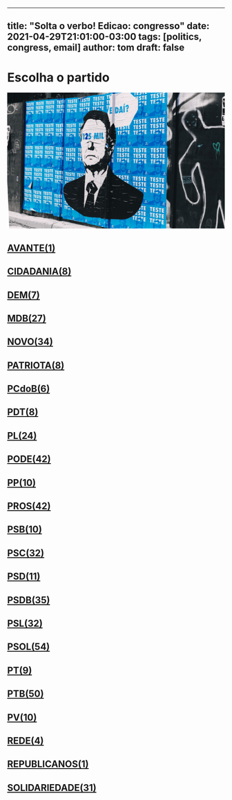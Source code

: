 
---
title: "Solta o verbo! Edicao: congresso"
date: 2021-04-29T21:01:00-03:00
tags: [politics, congress, email]
author: tom
draft: false
---
<h1>Escolha o partido</h1>
<img src="/images/bolsonegligencia.jpeg" />
<h2><a href="mailto:dep.andrejanones@camara.leg.br,"> AVANTE(1) </a></h2><h2><a href="mailto:dep.luistibe@camara.leg.br,dep.ledasadala@camara.leg.br,dep.tito@camara.leg.br,dep.pastorsargentoisidorio@camara.leg.br,dep.chiquinhobrazao@camara.leg.br,dep.sebastiaooliveira@camara.leg.br,dep.greyceelias@camara.leg.br,dep.danielcoelho@camara.leg.br,"> CIDADANIA(8) </a></h2><h2><a href="mailto:dep.arnaldojardim@camara.leg.br,dep.alexmanente@camara.leg.br,dep.carmenzanotto@camara.leg.br,dep.rubensbueno@camara.leg.br,dep.paulabelmonte@camara.leg.br,dep.davitoria@camara.leg.br,dep.davidsoares@camara.leg.br,"> DEM(7) </a></h2><h2><a href="mailto:dep.anibalgomes@camara.leg.br,dep.olivalmarques@camara.leg.br,dep.normaayub@camara.leg.br,dep.arthuroliveiramaia@camara.leg.br,dep.marcossoares@camara.leg.br,dep.dr.zachariascalil@camara.leg.br,dep.leurlomantojunior@camara.leg.br,dep.fernandocoelhofilho@camara.leg.br,dep.efraimfilho@camara.leg.br,dep.kimkataguiri@camara.leg.br,dep.elicorreafilho@camara.leg.br,dep.juscelinofilho@camara.leg.br,dep.josemarioschreiner@camara.leg.br,dep.elmarnascimento@camara.leg.br,dep.igorkannario@camara.leg.br,dep.carloshenriquegaguim@camara.leg.br,dep.helioleite@camara.leg.br,dep.geninhozuliani@camara.leg.br,dep.bilacpinto@camara.leg.br,dep.luismiranda@camara.leg.br,dep.alanrick@camara.leg.br,dep.pedrolupion@camara.leg.br,dep.sostenescavalcante@camara.leg.br,dep.professoradorinhaseabrarezende@camara.leg.br,dep.pauloazi@camara.leg.br,dep.alexandreleite@camara.leg.br,dep.joaomarcelosouza@camara.leg.br,"> MDB(27) </a></h2><h2><a href="mailto:dep.leonardopicciani@camara.leg.br,dep.raulhenry@camara.leg.br,dep.fabioreis@camara.leg.br,dep.juarezcosta@camara.leg.br,dep.josepriante@camara.leg.br,dep.rogeriopeninhamendonca@camara.leg.br,dep.flavianomelo@camara.leg.br,dep.isnaldobulhoesjr@camara.leg.br,dep.celsomaldaner@camara.leg.br,dep.hildorocha@camara.leg.br,dep.carloschiodini@camara.leg.br,dep.hermesparcianello@camara.leg.br,dep.alceumoreira@camara.leg.br,dep.herculanopassos@camara.leg.br,dep.herciliocoelhodiniz@camara.leg.br,dep.gutembergreis@camara.leg.br,dep.jessicasales@camara.leg.br,dep.giovanifeltes@camara.leg.br,dep.fabioramalho@camara.leg.br,dep.sergiosouza@camara.leg.br,dep.mosesrodrigues@camara.leg.br,dep.maurolopes@camara.leg.br,dep.walteralves@camara.leg.br,dep.valtenirpereira@camara.leg.br,dep.dulcemiranda@camara.leg.br,dep.danieladowaguinho@camara.leg.br,dep.newtoncardosojr@camara.leg.br,dep.elcionebarbalho@camara.leg.br,dep.baleiarossi@camara.leg.br,dep.marciobiolchi@camara.leg.br,dep.osmarterra@camara.leg.br,dep.luciomosquini@camara.leg.br,dep.marcosaureliosampaio@camara.leg.br,dep.pauloganime@camara.leg.br,"> NOVO(34) </a></h2><h2><a href="mailto:dep.gilsonmarques@camara.leg.br,dep.viniciuspoit@camara.leg.br,dep.lucasgonzalez@camara.leg.br,dep.adrianaventura@camara.leg.br,dep.marcelvanhattem@camara.leg.br,dep.alexisfonteyne@camara.leg.br,dep.tiagomitraud@camara.leg.br,dep.roman@camara.leg.br,"> PATRIOTA(8) </a></h2><h2><a href="mailto:dep.dr.frederico@camara.leg.br,dep.fredcosta@camara.leg.br,dep.pastoreurico@camara.leg.br,dep.alcidesrodrigues@camara.leg.br,dep.marrecafilho@camara.leg.br,dep.rubenspereirajunior@camara.leg.br,"> PCdoB(6) </a></h2><h2><a href="mailto:dep.orlandosilva@camara.leg.br,dep.perpetuaalmeida@camara.leg.br,dep.aliceportugal@camara.leg.br,dep.danielalmeida@camara.leg.br,dep.renildocalheiros@camara.leg.br,dep.professoramarcivania@camara.leg.br,dep.jandirafeghali@camara.leg.br,dep.roberiomonteiro@camara.leg.br,"> PDT(8) </a></h2><h2><a href="mailto:dep.silviacristina@camara.leg.br,dep.pauloramos@camara.leg.br,dep.pompeodemattos@camara.leg.br,dep.flavionogueira@camara.leg.br,dep.marlonsantos@camara.leg.br,dep.eduardobismarck@camara.leg.br,dep.marioheringer@camara.leg.br,dep.jesussergio@camara.leg.br,dep.tuliogadelha@camara.leg.br,dep.flaviamorais@camara.leg.br,dep.gustavofruet@camara.leg.br,dep.fabiohenrique@camara.leg.br,dep.leonidascristino@camara.leg.br,dep.subtenentegonzaga@camara.leg.br,dep.felixmendoncajunior@camara.leg.br,dep.idilvanalencar@camara.leg.br,dep.wolneyqueiroz@camara.leg.br,dep.chicodangelo@camara.leg.br,dep.damiaofeliciano@camara.leg.br,dep.andrefigueiredo@camara.leg.br,dep.dagobertonogueira@camara.leg.br,dep.afonsomotta@camara.leg.br,dep.alexsantana@camara.leg.br,dep.luizantoniocorrea@camara.leg.br,"> PL(24) </a></h2><h2><a href="mailto:dep.lincolnportela@camara.leg.br,dep.laertebessa@camara.leg.br,dep.boscocosta@camara.leg.br,dep.juniormano@camara.leg.br,dep.juniorlourenco@camara.leg.br,dep.josimarmaranhaozinho@camara.leg.br,dep.joaomaia@camara.leg.br,dep.luizcarlosmotta@camara.leg.br,dep.joaocarlosbacelar@camara.leg.br,dep.capitaoaugusto@camara.leg.br,dep.capitaofabioabreu@camara.leg.br,dep.giovanicherini@camara.leg.br,dep.giacobo@camara.leg.br,dep.gelsonazevedo@camara.leg.br,dep.fernandorodolfo@camara.leg.br,dep.joserocha@camara.leg.br,dep.luiznishimori@camara.leg.br,dep.marinasantos@camara.leg.br,dep.marceloramos@camara.leg.br,dep.wellingtonroberto@camara.leg.br,dep.viniciusgurgel@camara.leg.br,dep.vicentinhojunior@camara.leg.br,dep.valdevannoventa@camara.leg.br,dep.tiririca@camara.leg.br,dep.aeltonfreitas@camara.leg.br,dep.sorayasantos@camara.leg.br,dep.magdamofatto@camara.leg.br,dep.sergiotoledo@camara.leg.br,dep.policialkatiasastre@camara.leg.br,dep.altineucortes@camara.leg.br,dep.paulofreirecosta@camara.leg.br,dep.pr.marcofeliciano@camara.leg.br,dep.pastorgil@camara.leg.br,dep.miguellombardi@camara.leg.br,dep.marcioalvino@camara.leg.br,dep.raimundocosta@camara.leg.br,dep.christianedesouzayared@camara.leg.br,dep.abiliosantana@camara.leg.br,dep.ediolopes@camara.leg.br,dep.dr.jaziel@camara.leg.br,dep.cristianovale@camara.leg.br,dep.renataabreu@camara.leg.br,"> PODE(42) </a></h2><h2><a href="mailto:dep.bacelar@camara.leg.br,dep.josenelto@camara.leg.br,dep.josemedeiros@camara.leg.br,dep.robertodelucena@camara.leg.br,dep.diegogarcia@camara.leg.br,dep.ricardoteobaldo@camara.leg.br,dep.igortimo@camara.leg.br,dep.leomoraes@camara.leg.br,dep.josivaldojp@camara.leg.br,dep.atilalins@camara.leg.br,"> PP(10) </a></h2><h2><a href="mailto:dep.marionegromontejr@camara.leg.br,dep.laerciooliveira@camara.leg.br,dep.pinheirinho@camara.leg.br,dep.celinaleao@camara.leg.br,dep.marceloaro@camara.leg.br,dep.ricardoizar@camara.leg.br,dep.jaquelinecassol@camara.leg.br,dep.aguinaldoribeiro@camara.leg.br,dep.guilhermederrite@camara.leg.br,dep.guilhermemussi@camara.leg.br,dep.eduardodafonte@camara.leg.br,dep.dr.luizantonioteixeirajr@camara.leg.br,dep.juliolopes@camara.leg.br,dep.andreabdon@camara.leg.br,dep.iracemaportella@camara.leg.br,dep.atilalira@camara.leg.br,dep.betorosado@camara.leg.br,dep.adrianodobaldy@camara.leg.br,dep.jeronimogoergen@camara.leg.br,dep.dimasfabiano@camara.leg.br,dep.hirangoncalves@camara.leg.br,dep.claudiocajado@camara.leg.br,dep.ricardobarros@camara.leg.br,dep.angelaamin@camara.leg.br,dep.evairvieirademelo@camara.leg.br,dep.christinoaureo@camara.leg.br,dep.margaretecoelho@camara.leg.br,dep.pedrowestphalen@camara.leg.br,dep.ronaldocarletto@camara.leg.br,dep.nerigeller@camara.leg.br,dep.faustopinato@camara.leg.br,dep.osmarserraglio@camara.leg.br,dep.andrefufuca@camara.leg.br,dep.ajalbuquerque@camara.leg.br,dep.professoralcides@camara.leg.br,dep.arthurlira@camara.leg.br,dep.fernandomonteiro@camara.leg.br,dep.francocartafina@camara.leg.br,dep.cacaleao@camara.leg.br,dep.afonsohamm@camara.leg.br,dep.covattifilho@camara.leg.br,dep.clarissagarotinho@camara.leg.br,"> PROS(42) </a></h2><h2><a href="mailto:dep.erosbiondini@camara.leg.br,dep.vaidonoliveira@camara.leg.br,dep.acaciofavacho@camara.leg.br,dep.carladickson@camara.leg.br,dep.capitaowagner@camara.leg.br,dep.toninhowandscheer@camara.leg.br,dep.welitonprado@camara.leg.br,dep.gastaovieira@camara.leg.br,dep.ulduricojunior@camara.leg.br,dep.camilocapiberibe@camara.leg.br,"> PSB(10) </a></h2><h2><a href="mailto:dep.tadeualencar@camara.leg.br,dep.tedconti@camara.leg.br,dep.alessandromolon@camara.leg.br,dep.tabataamaral@camara.leg.br,dep.jeffersoncampos@camara.leg.br,dep.mauronazif@camara.leg.br,dep.rodrigoagostinho@camara.leg.br,dep.juliodelgado@camara.leg.br,dep.marcelofreixo@camara.leg.br,dep.rodrigocoelho@camara.leg.br,dep.lucianoducci@camara.leg.br,dep.felipecarreras@camara.leg.br,dep.feliperigoni@camara.leg.br,dep.rosanavalle@camara.leg.br,dep.eliasvaz@camara.leg.br,dep.ricardosilva@camara.leg.br,dep.lizianebayer@camara.leg.br,dep.lidicedamata@camara.leg.br,dep.miltoncoelho@camara.leg.br,dep.alielmachado@camara.leg.br,dep.emidinhomadeira@camara.leg.br,dep.danilocabral@camara.leg.br,dep.vilsondafetaemg@camara.leg.br,dep.gervasiomaia@camara.leg.br,dep.biradopindare@camara.leg.br,dep.rafaelmotta@camara.leg.br,dep.denisbezerra@camara.leg.br,dep.heitorschuch@camara.leg.br,dep.marcelonilo@camara.leg.br,dep.gonzagapatriota@camara.leg.br,dep.cassioandrade@camara.leg.br,dep.euclydespettersen@camara.leg.br,"> PSC(32) </a></h2><h2><a href="mailto:dep.ricardodakarol@camara.leg.br,dep.osiresdamaso@camara.leg.br,dep.lauriete@camara.leg.br,dep.pedrodalua@camara.leg.br,dep.pauloeduardomartins@camara.leg.br,dep.glaustindafokus@camara.leg.br,dep.aluisiomendes@camara.leg.br,dep.andreferreira@camara.leg.br,dep.otonidepaula@camara.leg.br,dep.gilbertonascimento@camara.leg.br,dep.neucimarfraga@camara.leg.br,"> PSD(11) </a></h2><h2><a href="mailto:dep.ricardoguidi@camara.leg.br,dep.misaelvarella@camara.leg.br,dep.sargentofahur@camara.leg.br,dep.edilaziojunior@camara.leg.br,dep.juniorferrari@camara.leg.br,dep.sergiobrito@camara.leg.br,dep.diegoandrade@camara.leg.br,dep.hugoleal@camara.leg.br,dep.juliocesar@camara.leg.br,dep.expeditonetto@camara.leg.br,dep.fabiomitidieri@camara.leg.br,dep.fabiotrad@camara.leg.br,dep.charlesfernandes@camara.leg.br,dep.cezinhademadureira@camara.leg.br,dep.pedroaugustopalareti@camara.leg.br,dep.franciscojr@camara.leg.br,dep.paulovicentecaleffi@camara.leg.br,dep.marcobertaiolli@camara.leg.br,dep.paulomagalhaes@camara.leg.br,dep.sidneyleite@camara.leg.br,dep.haroldocathedral@camara.leg.br,dep.vermelho@camara.leg.br,dep.darcidematos@camara.leg.br,dep.reinholdstephanesjunior@camara.leg.br,dep.antoniobrito@camara.leg.br,dep.domingosneto@camara.leg.br,dep.marxbeltrao@camara.leg.br,dep.ottoalencarfilho@camara.leg.br,dep.joaquimpassarinho@camara.leg.br,dep.delegadoedermauro@camara.leg.br,dep.andredepaula@camara.leg.br,dep.jonesmoura@camara.leg.br,dep.stefanoaguiar@camara.leg.br,dep.josenunes@camara.leg.br,dep.mararocha@camara.leg.br,"> PSDB(35) </a></h2><h2><a href="mailto:dep.rosemodesto@camara.leg.br,dep.rossoni@camara.leg.br,dep.ruycarneiro@camara.leg.br,dep.samuelmoreira@camara.leg.br,dep.terezanelma@camara.leg.br,dep.carlossampaio@camara.leg.br,dep.danieltrzeciak@camara.leg.br,dep.pedrovilela@camara.leg.br,dep.pedrocunhalima@camara.leg.br,dep.vitorlippi@camara.leg.br,dep.celiosilveira@camara.leg.br,dep.geovaniadesa@camara.leg.br,dep.daniloforte@camara.leg.br,dep.alexandrefrota@camara.leg.br,dep.vanderleimacris@camara.leg.br,dep.pauloabiackel@camara.leg.br,dep.adolfoviana@camara.leg.br,dep.betopereira@camara.leg.br,dep.domingossavio@camara.leg.br,dep.marianacarvalho@camara.leg.br,dep.eduardocury@camara.leg.br,dep.lucasredecker@camara.leg.br,dep.biacavassa@camara.leg.br,dep.aecioneves@camara.leg.br,dep.sheridan@camara.leg.br,dep.ednahenrique@camara.leg.br,dep.nilsonpinto@camara.leg.br,dep.brunafurlan@camara.leg.br,dep.otavioleite@camara.leg.br,dep.rodrigodecastro@camara.leg.br,dep.eduardobarbosa@camara.leg.br,dep.delegadowaldir@camara.leg.br,"> PSL(32) </a></h2><h2><a href="mailto:dep.nicoletti@camara.leg.br,dep.professoradayanepimentel@camara.leg.br,dep.professorjoziel@camara.leg.br,dep.alinesleutjes@camara.leg.br,dep.nereucrispim@camara.leg.br,dep.nelsonbarbudo@camara.leg.br,dep.danielsilveira@camara.leg.br,dep.delegadoantoniofurtado@camara.leg.br,dep.coronelchrisostomo@camara.leg.br,dep.delegadomarcelofreitas@camara.leg.br,dep.eduardobolsonaro@camara.leg.br,dep.joicehasselmann@camara.leg.br,dep.coronelarmando@camara.leg.br,dep.carlazambelli@camara.leg.br,dep.carlosjordy@camara.leg.br,dep.heliolopes@camara.leg.br,dep.heitorfreire@camara.leg.br,dep.carolinedetoni@camara.leg.br,dep.gurgel@camara.leg.br,dep.guigapeixoto@camara.leg.br,dep.generalpeternelli@camara.leg.br,dep.generalgirao@camara.leg.br,dep.vitorhugo@camara.leg.br,dep.celsosabino@camara.leg.br,dep.filipebarros@camara.leg.br,dep.charllesevangelista@camara.leg.br,dep.felipefrancischini@camara.leg.br,dep.feliciolaterca@camara.leg.br,dep.fabioschiochet@camara.leg.br,dep.christonietto@camara.leg.br,dep.abouanni@camara.leg.br,dep.bozzella@camara.leg.br,dep.julianlemos@camara.leg.br,dep.delegadopablo@camara.leg.br,dep.luizlima@camara.leg.br,dep.majorfabiana@camara.leg.br,dep.luizphilippedeorleansebraganca@camara.leg.br,dep.dra.sorayamanato@camara.leg.br,dep.junioamaral@camara.leg.br,dep.danielfreitas@camara.leg.br,dep.marceloalvaroantonio@camara.leg.br,dep.marcelobrum@camara.leg.br,dep.alesilva@camara.leg.br,dep.sanderson@camara.leg.br,dep.lourivalgomes@camara.leg.br,dep.lucianobivar@camara.leg.br,dep.dr.luizovando@camara.leg.br,dep.leomotta@camara.leg.br,dep.marciolabre@camara.leg.br,dep.bibonunes@camara.leg.br,dep.coroneltadeu@camara.leg.br,dep.loestertrutis@camara.leg.br,dep.biakicis@camara.leg.br,dep.ivanvalente@camara.leg.br,"> PSOL(54) </a></h2><h2><a href="mailto:dep.luizaerundina@camara.leg.br,dep.fernandamelchionna@camara.leg.br,dep.aureacarolina@camara.leg.br,dep.taliriapetrone@camara.leg.br,dep.samiabomfim@camara.leg.br,dep.davidmiranda@camara.leg.br,dep.glauberbraga@camara.leg.br,dep.vivireis@camara.leg.br,dep.rubensotoni@camara.leg.br,"> PT(9) </a></h2><h2><a href="mailto:dep.waldenorpereira@camara.leg.br,dep.airtonfaleiro@camara.leg.br,dep.alexandrepadilha@camara.leg.br,dep.professorarosaneide@camara.leg.br,dep.vicentinho@camara.leg.br,dep.vanderloubet@camara.leg.br,dep.reginaldolopes@camara.leg.br,dep.valmirassuncao@camara.leg.br,dep.rejanedias@camara.leg.br,dep.rogeriocorreia@camara.leg.br,dep.afonsoflorence@camara.leg.br,dep.ruifalcao@camara.leg.br,dep.alencarsantanabraga@camara.leg.br,dep.enioverri@camara.leg.br,dep.pedrouczai@camara.leg.br,dep.mariadorosario@camara.leg.br,dep.celiomoura@camara.leg.br,dep.joaodaniel@camara.leg.br,dep.marcon@camara.leg.br,dep.beneditadasilva@camara.leg.br,dep.luiziannelins@camara.leg.br,dep.carloszarattini@camara.leg.br,dep.heldersalomao@camara.leg.br,dep.betofaro@camara.leg.br,dep.leonardomonteiro@camara.leg.br,dep.leodebrito@camara.leg.br,dep.bohngass@camara.leg.br,dep.carlosveras@camara.leg.br,dep.henriquefontana@camara.leg.br,dep.joseildoramos@camara.leg.br,dep.josericardo@camara.leg.br,dep.joseguimaraes@camara.leg.br,dep.joseairtonfelixcirilo@camara.leg.br,dep.jorgesolla@camara.leg.br,dep.mariliaarraes@camara.leg.br,dep.freianastacioribeiro@camara.leg.br,dep.gleisihoffmann@camara.leg.br,dep.paulao@camara.leg.br,dep.merlongsolano@camara.leg.br,dep.erikakokay@camara.leg.br,dep.pauloguedes@camara.leg.br,dep.odaircunha@camara.leg.br,dep.arlindochinaglia@camara.leg.br,dep.padrejoao@camara.leg.br,dep.paulopimenta@camara.leg.br,dep.niltotatto@camara.leg.br,dep.nataliabonavides@camara.leg.br,dep.pauloteixeira@camara.leg.br,dep.patrusananias@camara.leg.br,dep.pedroaugustobezerra@camara.leg.br,"> PTB(50) </a></h2><h2><a href="mailto:dep.pedrolucasfernandes@camara.leg.br,dep.wilsonsantiago@camara.leg.br,dep.paulobengtson@camara.leg.br,dep.eduardocosta@camara.leg.br,dep.mauriciodziedricki@camara.leg.br,dep.nivaldoalbuquerque@camara.leg.br,dep.emanuelpinheironeto@camara.leg.br,dep.marcelomoraes@camara.leg.br,dep.luisacanziani@camara.leg.br,dep.leandre@camara.leg.br,"> PV(10) </a></h2><h2><a href="mailto:dep.enricomisasi@camara.leg.br,dep.professorisraelbatista@camara.leg.br,dep.celiostudart@camara.leg.br,dep.joeniawapichana@camara.leg.br,"> REDE(4) </a></h2><h2><a href="mailto:dep.gilcutrim@camara.leg.br,"> REPUBLICANOS(1) </a></h2><h2><a href="mailto:dep.viniciuscarvalho@camara.leg.br,dep.jhonatandejesus@camara.leg.br,dep.gilbertoabramo@camara.leg.br,dep.heliocosta@camara.leg.br,dep.capitaoalbertoneto@camara.leg.br,dep.hugomotta@camara.leg.br,dep.carlosgomes@camara.leg.br,dep.henriquedoparaiso@camara.leg.br,dep.vavamartins@camara.leg.br,dep.celsorussomanno@camara.leg.br,dep.cleberverde@camara.leg.br,dep.joaocampos@camara.leg.br,dep.lafayettedeandrada@camara.leg.br,dep.tiaeron@camara.leg.br,dep.amaroneto@camara.leg.br,dep.ossesiosilva@camara.leg.br,dep.aroldomartins@camara.leg.br,dep.robertoalves@camara.leg.br,dep.mariarosas@camara.leg.br,dep.rosangelagomes@camara.leg.br,dep.benesleocadio@camara.leg.br,dep.luizaogoulart@camara.leg.br,dep.marcospereira@camara.leg.br,dep.marciomarinho@camara.leg.br,dep.alinegurgel@camara.leg.br,dep.severinopessoa@camara.leg.br,dep.jorgebraz@camara.leg.br,dep.silviocostafilho@camara.leg.br,dep.silascamara@camara.leg.br,dep.juliocesarribeiro@camara.leg.br,dep.paulopereiradasilva@camara.leg.br,"> SOLIDARIEDADE(31) </a></h2>